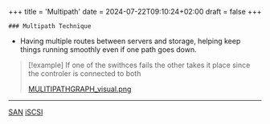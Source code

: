 +++
title = 'Multipath'
date = 2024-07-22T09:10:24+02:00
draft = false
+++

    ### Multipath Technique
- Having multiple routes between servers and storage, helping keep things running smoothly even if one path goes down.
>[!example]
>If one of the swithces fails the other takes it place 
>since the controler is connected to both 
>
>[MULITIPATHGRAPH_visual.png](/MULITIPATHGRAPH_visual.png)

---

[SAN](/obisdian_ntoes/notes_obsidian/ZPythonref/DjangoFramework/Network+/Data/SAN.md)  [iSCSI](/iSCSI.md)